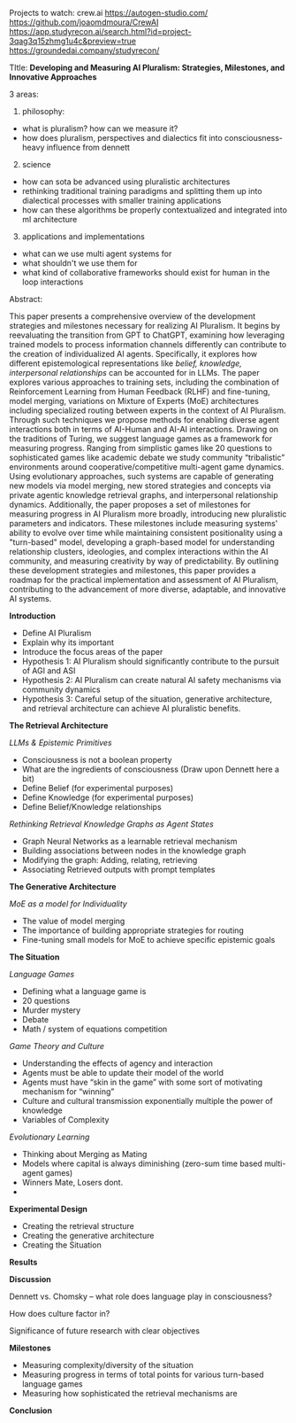 Projects to watch:
crew.ai
https://autogen-studio.com/
https://github.com/joaomdmoura/CrewAI
https://app.studyrecon.ai/search.html?id=project-3qag3q15zhmg1u4c&preview=true
https://groundedai.company/studyrecon/

TItle: **Developing and Measuring AI Pluralism: Strategies, Milestones, and Innovative Approaches**

3 areas:
1. philosophy: 
* what is pluralism? how can we measure it?
* how does pluralism, perspectives and dialectics fit into consciousness- heavy influence from dennett
2. science
* how can sota be advanced using pluralistic architectures
* rethinking traditional training paradigms and splitting them up into dialectical processes with smaller training applications 
* how can these algorithms be properly contextualized and integrated into ml architecture 
3. applications and implementations
* what can we use multi agent systems for
* what shouldn't we use them for
* what kind of collaborative frameworks should exist for human in the loop interactions 

Abstract:

This paper presents a comprehensive overview of the development strategies and milestones necessary for realizing AI Pluralism. It begins by reevaluating the transition from GPT to ChatGPT, examining how leveraging trained models to process information channels differently can contribute to the creation of individualized AI agents. Specifically, it explores how different epistemological representations like _belief, knowledge, interpersonal relationships_ can be accounted for in LLMs. The paper explores various approaches to training sets, including the combination of Reinforcement Learning from Human Feedback (RLHF) and fine-tuning, model merging, variations on Mixture of Experts (MoE) architectures including specialized routing between experts in the context of AI Pluralism. Through such techniques we propose methods for enabling diverse agent interactions both in terms of AI-Human and AI-AI interactions. Drawing on the traditions of Turing, we suggest language games as a framework for measuring progress. Ranging from simplistic games like 20 questions to sophisticated games like academic debate we study community “tribalistic” environments around cooperative/competitive multi-agent game dynamics. Using evolutionary approaches, such systems are capable of generating new models via model merging, new stored strategies and concepts via private agentic knowledge retrieval graphs, and interpersonal relationship dynamics. Additionally, the paper proposes a set of milestones for measuring progress in AI Pluralism more broadly, introducing new pluralistic parameters and indicators. These milestones include measuring systems' ability to evolve over time while maintaining consistent positionality using a "turn-based" model, developing a graph-based model for understanding relationship clusters, ideologies, and complex interactions within the AI community, and measuring creativity by way of predictability. By outlining these development strategies and milestones, this paper provides a roadmap for the practical implementation and assessment of AI Pluralism, contributing to the advancement of more diverse, adaptable, and innovative AI systems.

**Introduction**



* Define AI Pluralism
* Explain why its important
* Introduce the focus areas of the paper
* Hypothesis 1: AI Pluralism should significantly contribute to the pursuit of AGI and ASI
* Hypothesis 2: AI Pluralism can create natural AI safety mechanisms via community dynamics
* Hypothesis 3: Careful setup of the situation, generative architecture, and retrieval architecture can achieve AI pluralistic benefits.

**The Retrieval Architecture**

_LLMs & Epistemic Primitives_



* Consciousness is not a boolean property
* What are the ingredients of consciousness (Draw upon Dennett here a bit)
* Define Belief (for experimental purposes)
* Define Knowledge (for experimental purposes)
* Define Belief/Knowledge relationships

_Rethinking Retrieval Knowledge Graphs as Agent States_



* Graph Neural Networks as a learnable retrieval mechanism
* Building associations between nodes in the knowledge graph
* Modifying the graph: Adding, relating, retrieving
* Associating Retrieved outputs with prompt templates

**The Generative Architecture**

_MoE as a model for Individuality_



* The value of model merging
* The importance of building appropriate strategies for routing
* Fine-tuning small models for MoE to achieve specific epistemic goals

**The Situation**

_Language Games_



* Defining what a language game is
* 20 questions
* Murder mystery
* Debate
* Math / system of equations competition

_Game Theory and Culture_



* Understanding the effects of agency and interaction
* Agents must be able to update their model of the world
* Agents must have “skin in the game” with some sort of motivating mechanism for “winning”
* Culture and cultural transmission exponentially multiple the power of knowledge
* Variables of Complexity

_Evolutionary Learning_



* Thinking about Merging as Mating 
* Models where capital is always diminishing (zero-sum time based multi-agent games)
* Winners Mate, Losers dont.
* 

**Experimental Design**



* Creating the retrieval structure
* Creating the generative architecture
* Creating the Situation

**Results**

**Discussion**

Dennett vs. Chomsky – what role does language play in consciousness?

How does culture factor in?

Significance of future research with clear objectives

**Milestones**



* Measuring complexity/diversity of the situation
* Measuring progress in terms of total points for various turn-based language games
* Measuring how sophisticated the retrieval mechanisms are

**Conclusion**
